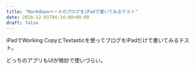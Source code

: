 ```yaml
---
title: "MarkdownベースのブログをiPadで書いてみるテスト"
date: 2020-12-01T04:34:00+09:00
draft: false
---
```


iPadでWorking CopyとTextasticを使ってブログをiPadだけで書いてみるテスト。

どっちのアプリもUIが微妙で使いづらい。